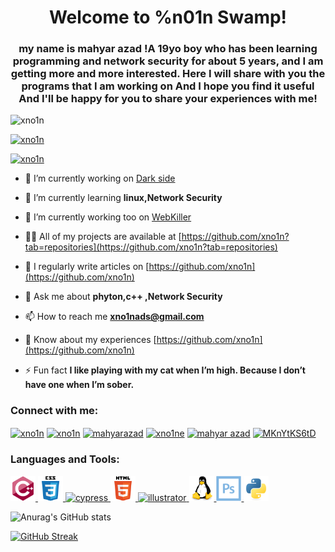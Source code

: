 <h1 align="center">Welcome to %n01n Swamp!</h1>
<h3 align="center">my name is mahyar azad !A 19yo boy who has been learning programming and network security for about 5 years, and I am getting more and more interested. Here I will share with you the programs that I am working on And I hope you find it useful And I'll be happy for you to share your experiences with me!</h3>

<p align="left"> <img src="https://komarev.com/ghpvc/?username=xno1n&label=Profile%20views&color=0e75b6&style=flat" alt="xno1n" /> </p>

<p align="left"> <a href="https://github.com/ryo-ma/github-profile-trophy"><img src="https://github-profile-trophy.vercel.app/?username=xno1n" alt="xno1n" /></a> </p>

<p align="left"> <a href="https://twitter.com/xno1n" target="blank"><img src="https://img.shields.io/twitter/follow/xno1n?logo=twitter&style=for-the-badge" alt="xno1n" /></a> </p>

- 🔭 I’m currently working on [Dark side](https://github.com/xno1n/DarkSide)

- 🌱 I’m currently learning **linux,Network Security**

- 🔭 I’m currently working too on [WebKiller](https://github.com/xno1n/webkiller)

- 👨‍💻 All of my projects are available at [https://github.com/xno1n?tab=repositories](https://github.com/xno1n?tab=repositories)

- 📝 I regularly write articles on [https://github.com/xno1n](https://github.com/xno1n)

- 💬 Ask me about **phyton,c++ ,Network Security**

- 📫 How to reach me **xno1nads@gmail.com**

- 📄 Know about my experiences [https://github.com/xno1n](https://github.com/xno1n)

- ⚡ Fun fact **I like playing with my cat when I’m high. Because I don’t have one when I’m sober.**

<h3 align="left">Connect with me:</h3>
<p align="left">
<a href="https://twitter.com/xno1n" target="blank"><img align="center" src="https://raw.githubusercontent.com/rahuldkjain/github-profile-readme-generator/master/src/images/icons/Social/twitter.svg" alt="xno1n" height="30" width="40" /></a>
<a href="https://linkedin.com/in/xno1n" target="blank"><img align="center" src="https://raw.githubusercontent.com/rahuldkjain/github-profile-readme-generator/master/src/images/icons/Social/linked-in-alt.svg" alt="xno1n" height="30" width="40" /></a>
<a href="https://fb.com/mahyarazad" target="blank"><img align="center" src="https://raw.githubusercontent.com/rahuldkjain/github-profile-readme-generator/master/src/images/icons/Social/facebook.svg" alt="mahyarazad" height="30" width="40" /></a>
<a href="https://instagram.com/xno1ne" target="blank"><img align="center" src="https://raw.githubusercontent.com/rahuldkjain/github-profile-readme-generator/master/src/images/icons/Social/instagram.svg" alt="xno1ne" height="30" width="40" /></a>
<a href="https://www.youtube.com/c/mahyar azad" target="blank"><img align="center" src="https://raw.githubusercontent.com/rahuldkjain/github-profile-readme-generator/master/src/images/icons/Social/youtube.svg" alt="mahyar azad" height="30" width="40" /></a>
<a href="https://discord.gg/MKnYtKS6tD" target="blank"><img align="center" src="https://raw.githubusercontent.com/rahuldkjain/github-profile-readme-generator/master/src/images/icons/Social/discord.svg" alt="MKnYtKS6tD" height="30" width="40" /></a>
</p>

<h3 align="left">Languages and Tools:</h3>
<p align="left"> <a href="https://www.w3schools.com/cpp/" target="_blank" rel="noreferrer"> <img src="https://raw.githubusercontent.com/devicons/devicon/master/icons/cplusplus/cplusplus-original.svg" alt="cplusplus" width="40" height="40"/> </a> <a href="https://www.w3schools.com/css/" target="_blank" rel="noreferrer"> <img src="https://raw.githubusercontent.com/devicons/devicon/master/icons/css3/css3-original-wordmark.svg" alt="css3" width="40" height="40"/> </a> <a href="https://www.cypress.io" target="_blank" rel="noreferrer"> <img src="https://raw.githubusercontent.com/simple-icons/simple-icons/6e46ec1fc23b60c8fd0d2f2ff46db82e16dbd75f/icons/cypress.svg" alt="cypress" width="40" height="40"/> </a> <a href="https://www.w3.org/html/" target="_blank" rel="noreferrer"> <img src="https://raw.githubusercontent.com/devicons/devicon/master/icons/html5/html5-original-wordmark.svg" alt="html5" width="40" height="40"/> </a> <a href="https://www.adobe.com/in/products/illustrator.html" target="_blank" rel="noreferrer"> <img src="https://www.vectorlogo.zone/logos/adobe_illustrator/adobe_illustrator-icon.svg" alt="illustrator" width="40" height="40"/> </a> <a href="https://www.linux.org/" target="_blank" rel="noreferrer"> <img src="https://raw.githubusercontent.com/devicons/devicon/master/icons/linux/linux-original.svg" alt="linux" width="40" height="40"/> </a> <a href="https://www.photoshop.com/en" target="_blank" rel="noreferrer"> <img src="https://raw.githubusercontent.com/devicons/devicon/master/icons/photoshop/photoshop-line.svg" alt="photoshop" width="40" height="40"/> </a> <a href="https://www.python.org" target="_blank" rel="noreferrer"> <img src="https://raw.githubusercontent.com/devicons/devicon/master/icons/python/python-original.svg" alt="python" width="40" height="40"/> </a> </p>

![Anurag's GitHub stats](https://github-readme-stats.vercel.app/api?username=xno1n&show_icons=true&theme=chartreuse-dark)

[![GitHub Streak](http://github-readme-streak-stats.herokuapp.com?user=xno1n&theme=github-dark&date_format=%5BY.%5Dn.j)](https://git.io/streak-stats)
